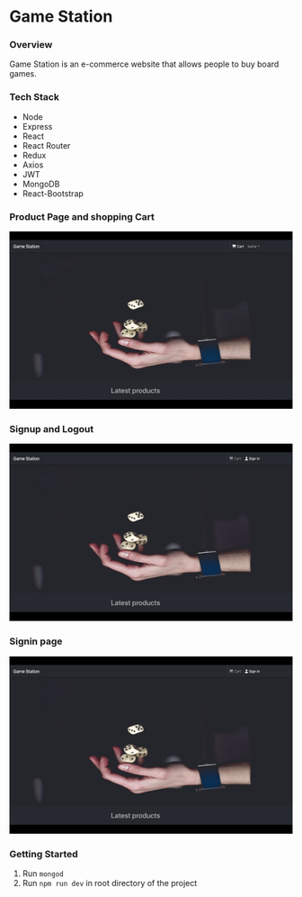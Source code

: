 # Game Station

### Overview
Game Station is an e-commerce website that allows people to buy board games.

### Tech Stack
- Node
- Express
- React
- React Router
- Redux
- Axios
- JWT
- MongoDB
- React-Bootstrap

### Product Page and shopping Cart
![Product](/docs/product.gif)

### Signup and Logout
![Signup](/docs/signup.gif)

### Signin page 
![Signin](/docs/signin.gif)

### Getting Started
1. Run `mongod`
2. Run  `npm run dev` in root directory of the project
